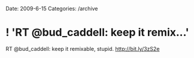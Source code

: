 Date: 2009-6-15
Categories: /archive

# ! 'RT @bud_caddell: keep it remix...'

RT @bud_caddell: keep it remixable, stupid. <a href="http://bit.ly/3zS2e" rel="nofollow">http://bit.ly/3zS2e</a>
